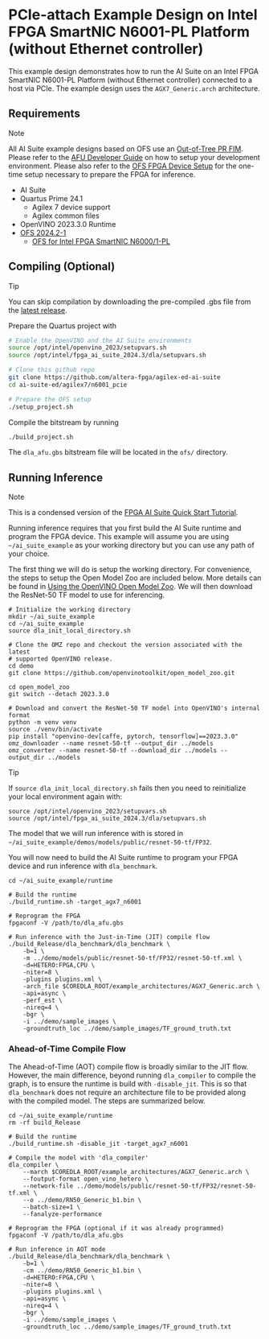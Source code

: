 # PCIe-attach Example Design on Intel FPGA SmartNIC N6001-PL Platform (without Ethernet controller)

This example design demonstrates how to run the AI Suite on an Intel FPGA
SmartNIC N6001-PL Platform (without Ethernet controller) connected to a host via
PCIe.  The example design uses the `AGX7_Generic.arch` architecture.

## Requirements

> [!NOTE]
> All AI Suite example designs based on OFS use an [Out-of-Tree PR FIM](https://ofs.github.io/ofs-2024.2-1/hw/n6001/dev_guides/fim_dev/ug_dev_fim_ofs_n6001/#223-out-of-tree-pr-fim).
> Please refer to the [AFU Developer Guide](https://ofs.github.io/ofs-2024.2-1/hw/common/user_guides/afu_dev/ug_dev_afu_ofs_agx7_pcie_attach/ug_dev_afu_ofs_agx7_pcie_attach/)
> on how to setup your development environment.  Please also refer to the
> [OFS FPGA Device Setup](../../docs/ofs-device-setup.md) for the one-time setup
> necessary to prepare the FPGA for inference.

* AI Suite
* Quartus Prime 24.1
    * Agilex 7 device support
    * Agilex common files
* OpenVINO 2023.3.0 Runtime
* [OFS 2024.2-1](https://github.com/OFS/ofs-agx7-pcie-attach/releases/tag/ofs-2024.2-1)
    * [OFS for Intel FPGA SmartNIC N6000/1-PL](https://ofs.github.io/ofs-2024.2-1/hw/n6001/user_guides/ug_qs_ofs_n6001/ug_qs_ofs_n6001/)

## Compiling (Optional)

> [!TIP]
> You can skip compilation by downloading the pre-compiled .gbs file from the
> [latest release](https://github.com/altera-fpga/agilex-ed-ai-suite/releases).

Prepare the Quartus project with

```bash
# Enable the OpenVINO and the AI Suite environments
source /opt/intel/openvino_2023/setupvars.sh
source /opt/intel/fpga_ai_suite_2024.3/dla/setupvars.sh

# Clone this github repo
git clone https://github.com/altera-fpga/agilex-ed-ai-suite
cd ai-suite-ed/agilex7/n6001_pcie

# Prepare the OFS setup
./setup_project.sh
```

Compile the bitstream by running

```bash
./build_project.sh
```

The `dla_afu.gbs` bitstream file will be located in the `ofs/` directory.

## Running Inference

> [!NOTE]
> This is a condensed version of the [FPGA AI Suite Quick Start Tutorial](https://www.intel.com/content/www/us/en/docs/programmable/768970/2024-3/quick-start-tutorial.html).

Running inference requires that you first build the AI Suite runtime and program
the FPGA device.  This example will assume you are using `~/ai_suite_example` as
your working directory but you can use any path of your choice.

The first thing we will do is setup the working directory.  For convenience, the
steps to setup the Open Model Zoo are included below.  More details can be found
in [Using the OpenVINO Open Model Zoo](../../docs/using-model-zoo.md).  We will
then download the ResNet-50 TF model to use for inferencing.

```shell
# Initialize the working directory
mkdir ~/ai_suite_example
cd ~/ai_suite_example
source dla_init_local_directory.sh

# Clone the OMZ repo and checkout the version associated with the latest
# supported OpenVINO release.
cd demo
git clone https://github.com/openvinotoolkit/open_model_zoo.git

cd open_model_zoo
git switch --detach 2023.3.0

# Download and convert the ResNet-50 TF model into OpenVINO's internal format
python -m venv venv
source ./venv/bin/activate
pip install "openvino-dev[caffe, pytorch, tensorflow]==2023.3.0"
omz_downloader --name resnet-50-tf --output_dir ../models
omz_converter --name resnet-50-tf --download_dir ../models --output_dir ../models
```

> [!TIP]
> If `source dla_init_local_directory.sh` fails then you need to reinitialize
> your local environment again with:
>
> ```shell
> source /opt/intel/openvino_2023/setupvars.sh
> source /opt/intel/fpga_ai_suite_2024.3/dla/setupvars.sh
> ```

The model that we will run inference with is stored in
`~/ai_suite_example/demos/models/public/resnet-50-tf/FP32`.

You will now need to build the AI Suite runtime to program your FPGA device and
run inference with `dla_benchmark`.

```shell
cd ~/ai_suite_example/runtime

# Build the runtime
./build_runtime.sh -target_agx7_n6001

# Reprogram the FPGA
fpgaconf -V /path/to/dla_afu.gbs

# Run inference with the Just-in-Time (JIT) compile flow
./build_Release/dla_benchmark/dla_benchmark \
    -b=1 \
    -m ../demo/models/public/resnet-50-tf/FP32/resnet-50-tf.xml \
    -d=HETERO:FPGA,CPU \
    -niter=8 \
    -plugins plugins.xml \
    -arch_file $COREDLA_ROOT/example_architectures/AGX7_Generic.arch \
    -api=async \
    -perf_est \
    -nireq=4 \
    -bgr \
    -i ../demo/sample_images \
    -groundtruth_loc ../demo/sample_images/TF_ground_truth.txt
```

### Ahead-of-Time Compile Flow

The Ahead-of-Time (AOT) compile flow is broadly similar to the JIT flow.
However, the main difference, beyond running `dla_compiler` to compile the
graph, is to ensure the runtime is build with `-disable_jit`.  This is so that
`dla_benchmark` does not require an architecture file to be provided along with
the compiled model.  The steps are summarized below.

```shell
cd ~/ai_suite_example/runtime
rm -rf build_Release

# Build the runtime
./build_runtime.sh -disable_jit -target_agx7_n6001

# Compile the model with 'dla_compiler'
dla_compiler \
    --march $COREDLA_ROOT/example_architectures/AGX7_Generic.arch \
    --foutput-format open_vino_hetero \
    --network-file ../demo/models/public/resnet-50-tf/FP32/resnet-50-tf.xml \
    --o ../demo/RN50_Generic_b1.bin \
    --batch-size=1 \
    --fanalyze-performance

# Reprogram the FPGA (optional if it was already programmed)
fpgaconf -V /path/to/dla_afu.gbs

# Run inference in AOT mode
./build_Release/dla_benchmark/dla_benchmark \
    -b=1 \
    -cm ../demo/RN50_Generic_b1.bin \
    -d=HETERO:FPGA,CPU \
    -niter=8 \
    -plugins plugins.xml \
    -api=async \
    -nireq=4 \
    -bgr \
    -i ../demo/sample_images \
    -groundtruth_loc ../demo/sample_images/TF_ground_truth.txt
```
